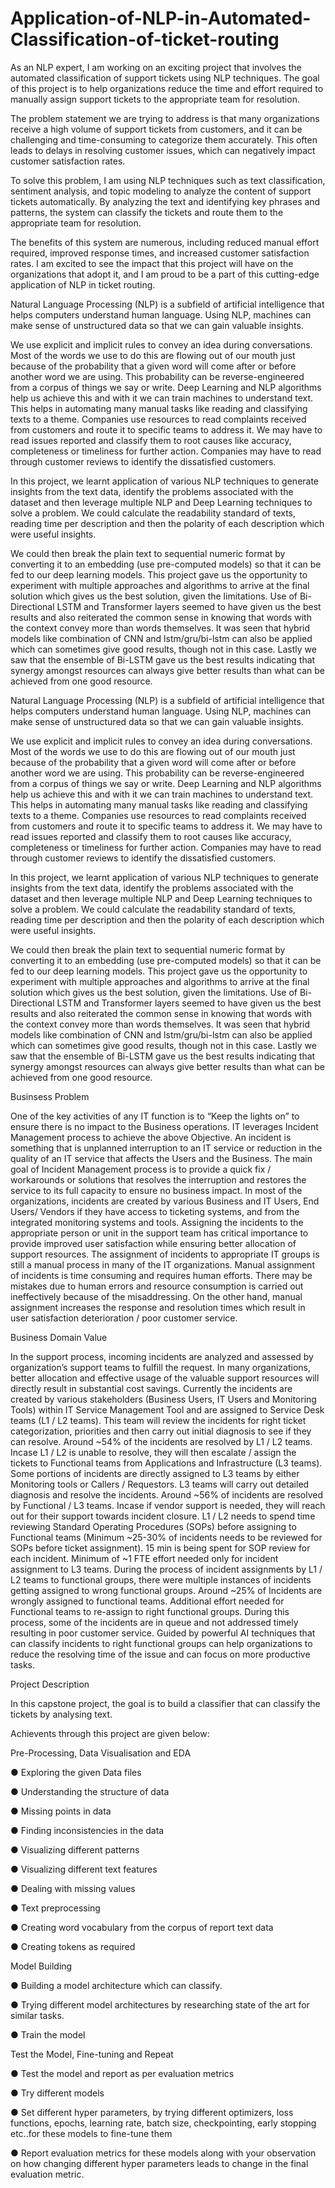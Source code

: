 # Application-of-NLP-in-Automated-Classification-of-ticket-routing

As an NLP expert, I am working on an exciting project that involves the automated classification of support tickets using NLP techniques. The goal of this project is to help organizations reduce the time and effort required to manually assign support tickets to the appropriate team for resolution.

The problem statement we are trying to address is that many organizations receive a high volume of support tickets from customers, and it can be challenging and time-consuming to categorize them accurately. This often leads to delays in resolving customer issues, which can negatively impact customer satisfaction rates.

To solve this problem, I am using NLP techniques such as text classification, sentiment analysis, and topic modeling to analyze the content of support tickets automatically. By analyzing the text and identifying key phrases and patterns, the system can classify the tickets and route them to the appropriate team for resolution.

The benefits of this system are numerous, including reduced manual effort required, improved response times, and increased customer satisfaction rates. I am excited to see the impact that this project will have on the organizations that adopt it, and I am proud to be a part of this cutting-edge application of NLP in ticket routing.

Natural Language Processing (NLP) is a subfield of artificial intelligence that helps computers understand human language. Using NLP, machines can make sense of unstructured data so that we can gain valuable insights.

We use explicit and implicit rules to convey an idea during conversations. Most of the words we use to do this are flowing out of our mouth just because of the probability that a given word will come after or before another word we are using. This probability can be reverse-engineered from a corpus of things we say or write.
Deep Learning and NLP algorithms help us achieve this and with it we can train machines to understand text. This helps in automating many manual tasks like reading and classifying texts to a theme. Companies use resources to read complaints received from customers and route it to specific teams to address it. We may have to read issues reported and classify them to root causes like accuracy, completeness or timeliness for further action. Companies may have to read through customer reviews to identify the dissatisfied customers.

In this project, we learnt application of various NLP techniques to generate insights from the text data, identify the problems associated with the dataset and then leverage multiple NLP and Deep Learning techniques to solve a problem. We could calculate the readability standard of texts, reading time per description and then the polarity of each description which were useful insights.

We could then break the plain text to sequential numeric format by converting it to an embedding (use pre-computed models) so that it can be fed to our deep learning models. This project gave us the opportunity to experiment with multiple approaches and algorithms to arrive at the final solution which gives us the best solution, given the limitations. Use of Bi-Directional LSTM and Transformer layers seemed to have given us the best results and also reiterated the common sense in knowing that words with the context convey more than words themselves. It was seen that hybrid models like combination of CNN and lstm/gru/bi-lstm can also be applied which can sometimes give good results, though not in this case.
Lastly we saw that the ensemble of Bi-LSTM gave us the best results indicating that synergy amongst resources can always give better results than what can be achieved from one good resource.

Natural Language Processing (NLP) is a subfield of artificial intelligence that helps computers understand human language. Using NLP, machines can make sense of unstructured data so that we can gain valuable insights.

We use explicit and implicit rules to convey an idea during conversations. Most of the words we use to do this are flowing out of our mouth just because of the probability that a given word will come after or before another word we are using. This probability can be reverse-engineered from a corpus of things we say or write.
Deep Learning and NLP algorithms help us achieve this and with it we can train machines to understand text. This helps in automating many manual tasks like reading and classifying texts to a theme. Companies use resources to read complaints received from customers and route it to specific teams to address it. We may have to read issues reported and classify them to root causes like accuracy, completeness or timeliness for further action. Companies may have to read through customer reviews to identify the dissatisfied customers.

In this project, we learnt application of various NLP techniques to generate insights from the text data, identify the problems associated with the dataset and then leverage multiple NLP and Deep Learning techniques to solve a problem. We could calculate the readability standard of texts, reading time per description and then the polarity of each description which were useful insights.

We could then break the plain text to sequential numeric format by converting it to an embedding (use pre-computed models) so that it can be fed to our deep learning models. This project gave us the opportunity to experiment with multiple approaches and algorithms to arrive at the final solution which gives us the best solution, given the limitations. Use of Bi-Directional LSTM and Transformer layers seemed to have given us the best results and also reiterated the common sense in knowing that words with the context convey more than words themselves. It was seen that hybrid models like combination of CNN and lstm/gru/bi-lstm can also be applied which can sometimes give good results, though not in this case.
Lastly we saw that the ensemble of Bi-LSTM gave us the best results indicating that synergy amongst resources can always give better results than what can be achieved from one good resource.

Businsess Problem

One of the key activities of any IT function is to “Keep the lights on” to ensure there is no impact to the Business operations. IT leverages Incident Management process to achieve the above Objective. An incident is something that is unplanned interruption to an IT service or reduction in the quality of an IT service that affects the Users and the Business. The main goal of Incident Management process is to provide a quick fix / workarounds or solutions that resolves the interruption and restores the service to its full capacity to ensure no business impact.
In most of the organizations, incidents are created by various Business and IT Users, End Users/ Vendors if they have access to ticketing systems, and from the integrated monitoring systems and tools. Assigning the incidents to the appropriate person or unit in the support team has critical importance to provide improved user satisfaction while ensuring better allocation of support resources. The assignment of incidents to appropriate IT groups is still a manual process in many of the IT organizations. Manual assignment of incidents is time consuming and requires human efforts. There may be mistakes due to human errors and resource consumption is carried out ineffectively because of the misaddressing. On the other hand, manual assignment increases the response and resolution times which result in user satisfaction deterioration / poor customer service.

Business Domain Value

In the support process, incoming incidents are analyzed and assessed by organization’s support teams to fulfill the request. In many organizations, better allocation and effective usage of the valuable support resources will directly result in substantial cost savings.
Currently the incidents are created by various stakeholders (Business Users, IT Users and Monitoring Tools) within IT Service Management Tool and are assigned to Service Desk teams (L1 / L2 teams). This team will review the incidents for right ticket categorization, priorities and then carry out initial diagnosis to see if they can resolve. Around ~54% of the incidents are resolved by L1 / L2 teams. Incase L1 / L2 is unable to resolve, they will then escalate / assign the tickets to Functional teams from Applications and Infrastructure (L3 teams). Some portions of incidents are directly assigned to L3 teams by either Monitoring tools or Callers / Requestors. L3 teams will carry out detailed diagnosis and resolve the incidents. Around ~56%
of incidents are resolved by Functional / L3 teams. Incase if vendor support is needed, they will reach out for their support towards incident closure.
L1 / L2 needs to spend time reviewing Standard Operating Procedures (SOPs) before assigning to Functional teams (Minimum ~25-30% of incidents needs to be reviewed for SOPs before ticket assignment). 15 min is being spent for SOP review for each incident. Minimum of ~1 FTE effort needed only for incident assignment to L3 teams. During the process of incident assignments by L1 / L2 teams to functional groups, there were multiple instances of incidents getting assigned to wrong functional groups. Around ~25% of Incidents are wrongly assigned to functional teams. Additional effort needed for Functional teams to re-assign to right functional groups. During this process, some of the incidents are in queue and not addressed timely resulting in poor customer service. Guided by powerful AI techniques that can classify incidents to right functional groups can help organizations to reduce the resolving time of the issue and can focus on more productive tasks.

Project Description

In this capstone project, the goal is to build a classifier that can classify the tickets by analysing text.

Achievents through this project are given below: 

Pre-Processing, Data Visualisation and EDA

● Exploring the given Data files

● Understanding the structure of data

● Missing points in data

● Finding inconsistencies in the data

● Visualizing different patterns

● Visualizing different text features

● Dealing with missing values

● Text preprocessing

● Creating word vocabulary from the corpus of report text data

● Creating tokens as required


Model Building

● Building a model architecture which can classify.

● Trying different model architectures by researching state of the art for similar tasks.

● Train the model

Test the Model, Fine-tuning and Repeat 

● Test the model and report as per evaluation metrics

● Try different models  

● Set different hyper parameters, by trying different optimizers, loss functions, epochs, learning rate, batch size, checkpointing, early stopping etc..for these models to fine-tune them 

● Report evaluation metrics for these models along with your observation on how changing different hyper parameters leads to change in the final evaluation metric.
